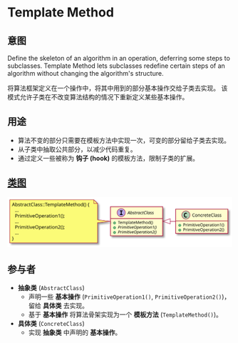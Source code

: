 # Template Method

## 意图
Define the skeleton of an algorithm in an operation, deferring some steps to subclasses.
Template Method lets subclasses redefine certain steps of an algorithm without changing the algorithm's structure.

将算法框架定义在一个操作中，将其中用到的部分基本操作交给子类去实现。
该模式允许子类在不改变算法结构的情况下重新定义某些基本操作。

## 用途
- 算法不变的部分只需要在模板方法中实现一次，可变的部分留给子类去实现。
- 从子类中抽取公共部分，以减少代码重复。
- 通过定义一些被称为 **钩子 (hook)** 的模板方法，限制子类的扩展。

## [类图](./Class.txt)
![](./Class.svg)

## 参与者
- **抽象类** (`AbstractClass`)
  - 声明一些 **基本操作** (`PrimitiveOperation1()`, `PrimitiveOperation2()`)，留给 **具体类** 去实现。
  - 基于 **基本操作** 将算法骨架实现为一个 **模板方法** (`TemplateMethod()`)。
- **具体类** (`ConcreteClass`)
  - 实现 **抽象类** 中声明的 **基本操作**。
